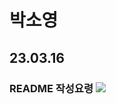 <h1> 박소영
<h2>23.03.16
<h3> README 작성요령
 <img src="https://img.shields.io/badge/React-61DAFB?style=flat&logo=React&logoColor=white"/>